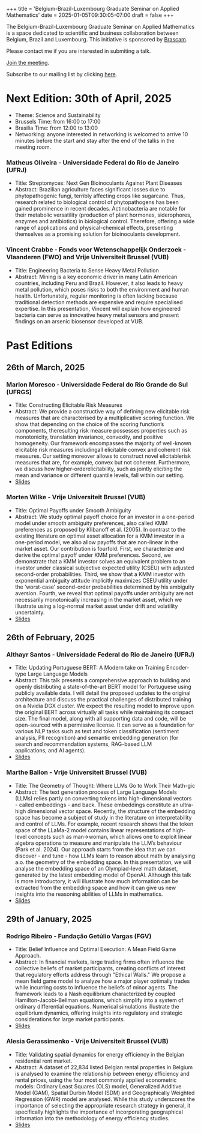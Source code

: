 +++
title = 'Belgium-Brazil-Luxembourg Graduate Seminar on Applied Mathematics'
date = 2025-01-05T09:30:05-07:00
draft = false
+++

The Belgium-Brazil-Luxembourg Graduate Seminar on Applied Mathematics is a space dedicated to scientific and business collaboration between Belgium, Brazil and Luxembourg. This initiative is sponsored by [Brascam]( https://www.linkedin.com/company/brascam-chamber-of-commerce/posts/?feedView=all ).

Please contact me if you are interested in submiting a talk.

[Join the meeting]( https://teams.microsoft.com/l/meetup-join/19%3ameeting_ZmZkOWY3ZWItZGQyZS00OWNkLTg2MzktNWYwZDg4ZmIxZmNi%40thread.v2/0?context=%7b%22Tid%22%3a%22695b7ca8-2da8-4545-a2da-42d03784e585%22%2c%22Oid%22%3a%228b198694-fdd0-4a8b-ba77-490f6d5a5469%22%7d ).

Subscribe to our mailing list by clicking [here]( https://forms.office.com/e/t2vZnDK8Ti ).

# Next Edition: 30th of April, 2025
- Theme: Science and Sustainability
- Brussels Time: from 16:00 to 17:00
- Brasilia Time: from 12:00 to 13:00
- Networking: anyone interested in networking is welcomed to arrive 10 minutes before the start and stay after the end of the talks in the meeting room.

### Matheus Oliveira - Universidade Federal do Rio de Janeiro (UFRJ)
- Title: Streptomyces: Next Gen Bioinoculants Against Plant Diseases
- Abstract: Brazilian agriculture faces significant losses due to phytopathogenic fungi, terribly affecting crops like sugarcane. Thus, research related to biological control of phytopathogens has been gained prominence in recent decades. Actinobacteria are notable for their metabolic versatility (production of plant hormones, siderophores, enzymes and antibiotics) in biological control. Therefore, offering a wide range of applications and physical-chemical effects, presenting themselves as a promising solution for bioinoculants development.

### Vincent Crabbe - Fonds voor Wetenschappelijk Onderzoek - Vlaanderen (FWO) and Vrije Universiteit Brussel (VUB)
- Title: Engineering Bacteria to Sense Heavy Metal Pollution
- Abstract: Mining is a key economic driver in many Latin American countries, including Peru and Brazil. However, it also leads to heavy metal pollution, which poses risks to both the environment and human health. Unfortunately, regular monitoring is often lacking because traditional detection methods are expensive and require specialised expertise. In this presentation, Vincent will explain how engineered bacteria can serve as innovative heavy metal sensors and present findings on an arsenic biosensor developed at VUB.

# Past Editions

## 26th of March, 2025
### Marlon Moresco - Universidade Federal do Rio Grande do Sul (UFRGS)
- Title: Constructing Elicitable Risk Measures
- Abstract: We provide a constructive way of defining new elicitable risk measures that are characterised by a multiplicative scoring function. We show that depending on the choice of the scoring function’s components, theresulting risk measure possesses properties such as monotonicity, translation invariance, convexity, and positive homogeneity. Our framework encompasses the majority of well-known elicitable risk measures includingall elicitable convex and coherent risk measures. Our setting moreover allows to construct novel elicitablerisk measures that are, for example, convex but not coherent. Furthermore, we discuss how higher-orderelicitability, such as jointly eliciting the mean and variance or different quantile levels, fall within our setting.
- [Slides]( )

### Morten Wilke - Vrije Universiteit Brussel (VUB)
- Title: Optimal Payoffs under Smooth Ambiguity
- Abstract: We study optimal payoff choice for an investor in a one-period model under smooth ambiguity preferences, also called KMM preferences as proposed by Klibanoff et al. (2005). In contrast to the existing literature on optimal asset allocation for a KMM investor in a one-period model, we also allow payoffs that are non-linear in the market asset. Our contribution is fourfold. First, we characterize and derive the optimal payoff under KMM preferences. Second, we demonstrate that a KMM investor solves an equivalent problem to an investor under classical subjective expected utility (CSEU) with adjusted second-order probabilities. Third, we show that a KMM investor with exponential ambiguity attitude implicitly maximizes CSEU utility under the ‘worst-case’ second-order probabilities determined by his ambiguity aversion. Fourth, we reveal that optimal payoffs under ambiguity are not necessarily monotonically increasing in the market asset, which we illustrate using a log-normal market asset under drift and volatility uncertainty.
 - [Slides]( )

## 26th of February, 2025
### Althayr Santos - Universidade Federal do Rio de Janeiro (UFRJ)
- Title: Updating Portuguese BERT: A Modern take on Training Encoder-type Large Language Models
- Abstract: This talk presents a comprehensive approach to building and openly distributing a state-of-the-art BERT model for Portuguese using publicly available data. I will detail the proposed updates to the original architecture and discuss the practical challenges of distributed training on a Nvidia DGX cluster. We expect the resulting model to improve upon the original BERT across virtually all tasks while maintaining its compact size. The final model, along with all supporting data and code, will be open-sourced with a permissive license. It can serve as a foundation for various NLP tasks such as text and token classification (sentiment analysis, PII recognition) and semantic embedding generation (for search and recommendation systems, RAG-based LLM applications, and AI agents).
- [Slides]( )
### Marthe Ballon - Vrije Universiteit Brussel (VUB)
- Title: The Geometry of Thought: Where LLMs Go to Work Their Math-gic
- Abstract: The text generation process of Large Language Models (LLMs) relies partly on converting tokens into high-dimensional vectors - called embeddings - and back. These embeddings constitute an ultra-high dimensional vector space. Recently, the structure of the embedding space has become a subject of study in the literature on interpretability and control of LLMs. For example, recent research shows that the token space of the LLaMa-2 model contains linear representations of high-level concepts such as man->woman, which allows one to exploit linear algebra operations to measure and manipulate the LLM’s behaviour (Park et al. 2024). Our approach starts from the idea that we can discover - and tune - how LLMs learn to reason about math by analysing a.o. the geometry of the embedding space. In this presentation, we will analyse the embedding space of an Olympiad-level math dataset, generated by the latest embedding model of OpenAI. Although this talk is more introductory, it will illustrate how much information can be extracted from the embedding space and how it can give us new insights into the reasoning abilities of LLMs in mathematics.
- [Slides]( )

## 29th of January, 2025
### Rodrigo Ribeiro - Fundação Getúlio Vargas (FGV)
- Title: Belief Influence and Optimal Execution: A Mean Field Game Approach.
- Abstract: In financial markets, large trading firms often influence the collective beliefs of market participants, creating conflicts of interest that regulatory efforts address through "Ethical Walls." We propose a mean field game model to analyze how a major player optimally trades while incurring costs to influence the beliefs of minor agents. The framework leads to a Nash equilibrium characterized by coupled Hamilton-Jacobi-Bellman equations, which simplify into a system of ordinary differential equations. Numerical simulations illustrate the equilibrium dynamics, offering insights into regulatory and strategic considerations for large market participants.
- [Slides]( https://vub-my.sharepoint.com/:b:/r/personal/vinicius_grijo_vub_be/Documents/Slides/29_01_2025/rodrigo.pdf?csf=1&web=1&e=17ugAh )
### Alesia Gerassimenko - Vrije Universiteit Brussel (VUB)
- Title: Validating spatial dynamics for energy efficiency in the Belgian residential rent market.
- Abstract: A dataset of 22,834 listed Belgian rental properties in Belgium is analysed to examine the relationship between energy efficiency and rental prices, using the four most commonly applied econometric models: Ordinary Least Squares (OLS) model, Generalized Additive Model (GAM), Spatial Durbin Model (SDM) and Geographically Weighted Regression (GWR) model are analysed. While this study underscores the importance of selecting the appropriate research strategy in general, it specifically highlights the importance of incorporating geographical information into the methodology of energy efficiency studies.
- [Slides]( https://vub-my.sharepoint.com/:p:/r/personal/vinicius_grijo_vub_be/Documents/Slides/29_01_2025/alesia.pptx?d=wa19ae7e3ce5c4d7793150d788904d090&csf=1&web=1&e=KzM3nO )